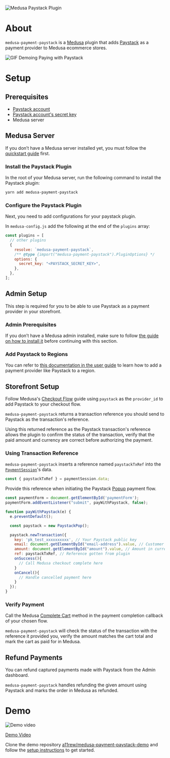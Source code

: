 ![Medusa Paystack Plugin](https://user-images.githubusercontent.com/46872764/197322473-fddbc659-d81e-4f19-b36c-d9f553433c8f.png)

# About

`medusa-payment-paystack` is a [Medusa](https://medusajs.com) plugin that adds [Paystack](https://paystack.com) as a payment provider to Medusa ecommerce stores.

![GIF Demoing Paying with Paystack](https://user-images.githubusercontent.com/87580113/197406110-ff68bd20-60a1-4842-85c1-1a6ef46dd498.gif)

# Setup

## Prerequisites

- [Paystack account](https://dashboard.paystack.com/#/signup)
- [Paystack account's secret key](https://support.paystack.com/hc/en-us/articles/360009881600-Paystack-Test-Keys-Live-Keys-and-Webhooks)
- Medusa server

## Medusa Server

If you don’t have a Medusa server installed yet, you must follow the [quickstart guide](https://docs.medusajs.com/quickstart/quick-start/) first.

### Install the Paystack Plugin

In the root of your Medusa server, run the following command to install the Paystack plugin:

```bash
yarn add medusa-payment-paystack
```

### Configure the Paystack Plugin

Next, you need to add configurations for your paystack plugin.

In `medusa-config.js` add the following at the end of the `plugins` array:

```js
const plugins = [
  // other plugins
  {
    resolve: `medusa-payment-paystack`,
    /** @type {import("medusa-payment-paystack").PluginOptions} */
    options: {
      secret_key: "<PAYSTACK_SECRET_KEY>",
    },
  },
];
```

## Admin Setup

This step is required for you to be able to use Paystack as a payment provider in your storefront.

### Admin Prerequisites

If you don’t have a Medusa admin installed, make sure to follow [the guide on how to install it](https://github.com/medusajs/admin#-quickstart) before continuing with this section.

### Add Paystack to Regions

You can refer to [this documentation in the user guide](https://docs.medusajs.com/user-guide/regions/providers/#manage-payment-providers) to learn how to add a payment provider like Paystack to a region.

## Storefront Setup

Follow Medusa's [Checkout Flow](https://docs.medusajs.com/advanced/storefront/how-to-implement-checkout-flow/) guide using `paystack` as the `provider_id` to add Paystack to your checkout flow.

`medusa-payment-paystack` returns a transaction reference you should send to Paystack as the transaction's reference.

Using this returned reference as the Paystack transaction's reference allows the plugin to confirm the status of the transaction, verify that the paid amount and currency are correct before authorizing the payment.

### Using Transaction Reference

`medusa-payment-paystack` inserts a reference named `paystackTxRef` into the [`PaymentSession`](https://docs.medusajs.com/advanced/backend/payment/overview/#payment-session)'s data.

```js
const { paystackTxRef } = paymentSession.data;
```

Provide this reference when initiating the Paystack [Popup](https://paystack.com/docs/guides/migrating-from-inlinejs-v1-to-v2/) payment flow.

```js
const paymentForm = document.getElementById('paymentForm');
paymentForm.addEventListener("submit", payWithPaystack, false);

function payWithPaystack(e) {
  e.preventDefault();

  const paystack = new PaystackPop();

  paystack.newTransaction({
    key: 'pk_test_xxxxxxxxxx', // Your Paystack public key
    email: document.getElementById("email-address").value, // Customer email
    amount: document.getElementById("amount").value, // Amount in currency's lowest denomination
    ref: paystackTxRef, // Reference gotten from plugin
    onSuccess(){
      // Call Medusa checkout complete here
    }
    onCancel(){
      // Handle cancelled payment here
    }
  });
}
```

### Verify Payment

Call the Medusa [Complete Cart](https://docs.medusajs.com/advanced/storefront/how-to-implement-checkout-flow/#complete-cart) method in the payment completion callback of your chosen flow.

`medusa-payment-paystack` will check the status of the transaction with the reference it provided you, verify the amount matches the cart total and mark the cart as paid for in Medusa.

## Refund Payments

You can refund captured payments made with Paystack from the Admin dashboard.

`medusa-payment-paystack` handles refunding the given amount using Paystack and marks the order in Medusa as refunded.

# Demo

![Demo video](https://user-images.githubusercontent.com/87580113/211937892-d1a34735-78a5-451d-83f8-bc23185dd8ef.png)

[Demo Video](https://vimeo.com/763132960)

Clone the demo repository [a11rew/medusa-payment-paystack-demo](https://github.com/a11rew/medusa-paystack-demo) and follow the [setup instructions](https://github.com/a11rew/medusa-paystack-demo#set-up-project) to get started.
